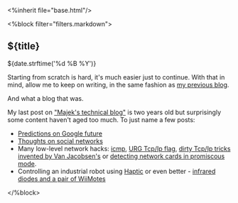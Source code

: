 <%inherit file="base.html"/>


<article>
<%block filter="filters.markdown">

${title}
====================================

<div class="date">${date.strftime('%d %B %Y')}</div>

Starting from scratch is hard, it's much easier just to continue. With that
in mind, allow me to keep on writing, in the same fashion as
[my previous blog](http://blogger.popcnt.org/).

And what a blog that was.

My last post on ["Majek's technical blog"](http://blogger.popcnt.org/)
is two years old but surprisingly some content haven't aged too
much. To just name a few posts:

 * [Predictions on Google future](http://blogger.popcnt.org/2007/09/die-google-future-search-engines.html)
 * [Thoughts on social networks](http://blogger.popcnt.org/2007/06/my-theory-about-future-of-web.html)
 * Many low-level network hacks: [icmp](http://blogger.popcnt.org/2007/07/is-it-possible-to-abuse-icmp.html), [URG Tcp/Ip flag](http://blogger.popcnt.org/2007/07/what-happened-to-tcp-flag-urgent-msgoob.html), [dirty Tcp/Ip tricks invented by Van Jacobsen's](http://blogger.popcnt.org/2007/04/magia-w-tcpip-linuxa-bug-czy-ficzer.html) or [detecting network cards in promiscous mode](http://blogger.popcnt.org/2007/07/pcap-support-for-nmap-script-engine.html).
 * Controlling an industrial robot using [Haptic](http://blogger.popcnt.org/2008/04/motoman-controlled-by-haptic.html) or even better - [infrared diodes and a pair of WiiMotes](http://blogger.popcnt.org/2008/06/motoman-robot-controlled-by-two.html)

</%block>
</article>

